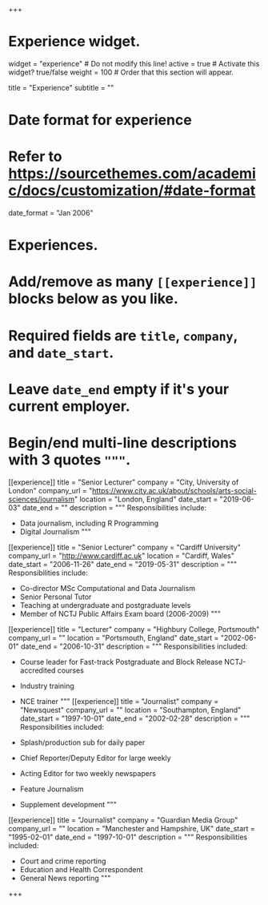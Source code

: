 +++
# Experience widget.
widget = "experience"  # Do not modify this line!
active = true  # Activate this widget? true/false
weight = 100  # Order that this section will appear.

title = "Experience"
subtitle = ""

# Date format for experience
#   Refer to https://sourcethemes.com/academic/docs/customization/#date-format
date_format = "Jan 2006"

# Experiences.
#   Add/remove as many `[[experience]]` blocks below as you like.
#   Required fields are `title`, `company`, and `date_start`.
#   Leave `date_end` empty if it's your current employer.
#   Begin/end multi-line descriptions with 3 quotes `"""`.
[[experience]]
  title = "Senior Lecturer"
  company = "City, University of London"
  company_url = "https://www.city.ac.uk/about/schools/arts-social-sciences/journalism"
  location = "London, England"
  date_start = "2019-06-03"
  date_end = ""
  description = """
  Responsibilities include:

  * Data journalism, including R Programming
  * Digital Journalism
  """

[[experience]]
  title = "Senior Lecturer"
  company = "Cardiff University"
  company_url = "http://www.cardiff.ac.uk"
  location = "Cardiff, Wales"
  date_start = "2006-11-26"
  date_end = "2019-05-31"
  description = """
  Responsibilities include:

  * Co-director MSc Computational and Data Journalism
  * Senior Personal Tutor
  * Teaching at undergraduate and postgraduate levels
  * Member of NCTJ Public Affairs Exam board (2006-2009)
  """

[[experience]]
  title = "Lecturer"
  company = "Highbury College, Portsmouth"
  company_url = ""
  location = "Portsmouth, England"
  date_start = "2002-06-01"
  date_end = "2006-10-31"
  description = """
  Responsibilities included:

  * Course leader for Fast-track Postgraduate and Block Release NCTJ-accredited courses
  * Industry training
  * NCE trainer
  """
[[experience]]
  title = "Journalist"
  company = "Newsquest"
  company_url = ""
  location = "Southampton, England"
  date_start = "1997-10-01"
  date_end = "2002-02-28"
  description = """
  Responsibilities included:

  * Splash/production sub for daily paper
  * Chief Reporter/Deputy Editor for large weekly
  * Acting Editor for two weekly newspapers
  * Feature Journalism
  * Supplement development
  """

[[experience]]
  title = "Journalist"
  company = "Guardian Media Group"
  company_url = ""
  location = "Manchester and Hampshire, UK"
  date_start = "1995-02-01"
  date_end = "1997-10-01"
  description = """
  Responsibilities included:

  * Court and crime reporting
  * Education and Health Correspondent
  * General News reporting
  """

+++
